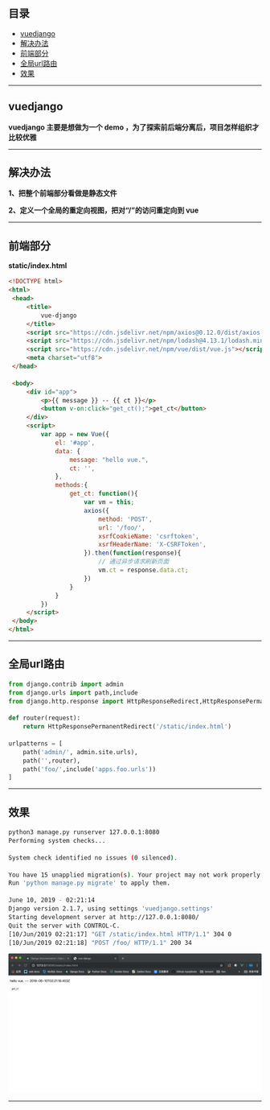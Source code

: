 ## 目录
- [vuedjango](#vuedjango)
- [解决办法](#解决办法)
- [前端部分](#前端部分)
- [全局url路由](#全局url路由)
- [效果](#效果)

---

## vuedjango
   **vuedjango 主要是想做为一个 demo ，为了探索前后端分离后，项目怎样组织才比较优雅**

   ---

## 解决办法
   **1、把整个前端部分看做是静态文件**

   **2、定义一个全局的重定向视图，把对“/”的访问重定向到 vue**

   ---

## 前端部分
   **static/index.html**
   ```html
<!DOCTYPE html>
<html>
    <head>
        <title>
            vue-django
        </title>
        <script src="https://cdn.jsdelivr.net/npm/axios@0.12.0/dist/axios.min.js"></script>
        <script src="https://cdn.jsdelivr.net/npm/lodash@4.13.1/lodash.min.js"></script>
        <script src="https://cdn.jsdelivr.net/npm/vue/dist/vue.js"></script>
        <meta charset="utf8">
    </head>

    <body>
        <div id="app">
            <p>{{ message }} -- {{ ct }}</p>
            <button v-on:click="get_ct();">get_ct</button>
        </div>
        <script>
            var app = new Vue({
                el: '#app',
                data: {
                    message: "hello vue.",
                    ct: '',
                },
                methods:{
                    get_ct: function(){
                        var vm = this;
                        axios({
                            method: 'POST',
                            url: '/foo/',
                            xsrfCookieName: 'csrftoken',
                            xsrfHeaderName: 'X-CSRFToken',
                        }).then(function(response){
                            // 通过异步请求刷新页面
                            vm.ct = response.data.ct;
                        })
                    }
                }
            })
        </script>
    </body>
</html>
   ```

   ---

## 全局url路由
   ```python
   from django.contrib import admin
   from django.urls import path,include
   from django.http.response import HttpResponseRedirect,HttpResponsePermanentRedirect
   
   def router(request):
       return HttpResponsePermanentRedirect('/static/index.html')
   
   urlpatterns = [
       path('admin/', admin.site.urls),
       path('',router),
       path('foo/',include('apps.foo.urls'))
   ]
   ```

   ---

## 效果
   ```bash
   python3 manage.py runserver 127.0.0.1:8080
   Performing system checks...
   
   System check identified no issues (0 silenced).
   
   You have 15 unapplied migration(s). Your project may not work properly until you apply the migrations for    app(s): admin, auth, contenttypes, sessions.
   Run 'python manage.py migrate' to apply them.
   
   June 10, 2019 - 02:21:14
   Django version 2.1.7, using settings 'vuedjango.settings'
   Starting development server at http://127.0.0.1:8080/
   Quit the server with CONTROL-C.
   [10/Jun/2019 02:21:17] "GET /static/index.html HTTP/1.1" 304 0
   [10/Jun/2019 02:21:18] "POST /foo/ HTTP/1.1" 200 34
   ```
   <img src="./docs-imgs/1.png">

   ---